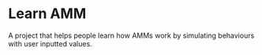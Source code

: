 # Learn AMM

A project that helps people learn how AMMs work by simulating behaviours with user inputted values.

